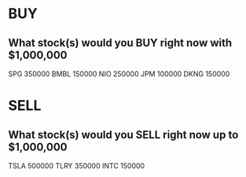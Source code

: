 # BUY
## What stock(s) would you BUY right now with $1,000,000

SPG 350000
BMBL 150000
NIO 250000
JPM 100000
DKNG 150000

# SELL
## What stock(s) would you SELL right now up to $1,000,000

TSLA 500000
TLRY 350000
INTC 150000